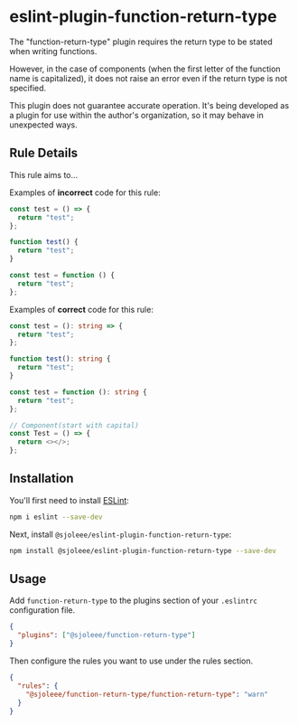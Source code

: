 # eslint-plugin-function-return-type

The "function-return-type" plugin requires the return type to be stated when writing functions.

However, in the case of components (when the first letter of the function name is capitalized), it does not raise an error even if the return type is not specified.

This plugin does not guarantee accurate operation. It's being developed as a plugin for use within the author's organization, so it may behave in unexpected ways.

## Rule Details

This rule aims to...

Examples of **incorrect** code for this rule:

```ts
const test = () => {
  return "test";
};

function test() {
  return "test";
}

const test = function () {
  return "test";
};
```

Examples of **correct** code for this rule:

```ts
const test = (): string => {
  return "test";
};

function test(): string {
  return "test";
}

const test = function (): string {
  return "test";
};

// Component(start with capital)
const Test = () => {
  return <></>;
};
```

## Installation

You'll first need to install [ESLint](https://eslint.org/):

```sh
npm i eslint --save-dev
```

Next, install `@sjoleee/eslint-plugin-function-return-type`:

```sh
npm install @sjoleee/eslint-plugin-function-return-type --save-dev
```

## Usage

Add `function-return-type` to the plugins section of your `.eslintrc` configuration file.

```json
{
  "plugins": ["@sjoleee/function-return-type"]
}
```

Then configure the rules you want to use under the rules section.

```json
{
  "rules": {
    "@sjoleee/function-return-type/function-return-type": "warn"
  }
}
```
